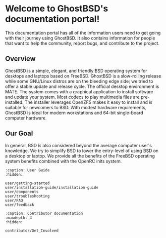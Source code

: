 Welcome to GhostBSD's documentation portal!
===========================================

This documentation portal has all of the information users need to get going with their journey using GhostBSD. It also contains information for people that want to help the community, report bugs, and contribute to the project.

## Overview

GhostBSD is a simple, elegant, and friendly BSD operating system for desktops and laptops based on FreeBSD. GhostBSD is a slow-rolling release while some GNU/Linux distros are on the bleeding edge side; we tried to offer a stable update and release cycle. The official desktop environment is MATE. The system comes with a graphical application to install software and update your system. Most codecs to play multimedia files are pre-installed. The installer leverages OpenZFS makes it easy to install and is suitable for newcomers to BSD. With modest hardware requirements, GhostBSD is ideal for modern workstations and 64-bit single-board computer hardware.

## Our Goal

In general, BSD is also considered beyond the average computer user's knowledge. We try to simplify BSD to lower the entry-level of using BSD on a desktop or laptop. We provide all the benefits of the FreeBSD operating system benefits combined with the OpenRC inits system.


```{toctree}
:caption: User Guide
:hidden:

user/getting-started
user/installation-guide/installation-guide
user/components
user/troubleshooting
user/FAQ
user/feedback
```


```{toctree}
:caption: Contributor documentation
:maxdepth: 4
:hidden:

contributor/Get_Involved
```
